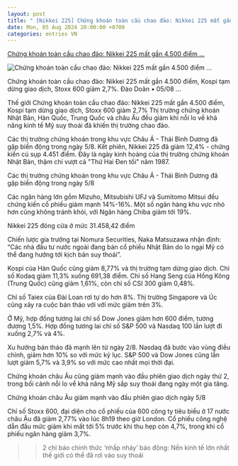 ```yaml
---
layout: post
title: " [Nikkei 225] Chứng khoán toàn cầu chao đảo: Nikkei 225 mất gần 4.500 điểm ..."
date: Mon, 05 Aug 2024 20:00:00 +0700
categories: entries VN
---
```

[Chứng khoán toàn cầu chao đảo: Nikkei 225 mất gần 4.500 điểm ...](https://nguoiquansat.vn/chung-khoan-toan-cau-chao-dao-nikkei-225-mat-gan-4-500-diem-kospi-tam-dung-giao-dich-stoxx-600-giam-2-7-149253.html)

![Chứng khoán toàn cầu chao đảo: Nikkei 225 mất gần 4.500 điểm ...](https://nqs.1cdn.vn/thumbs/1200x630/2024/08/05/statictttc.kinhtedothi.vn-zoom-1000-uploaded-tranthihuyentrang-2024_08_05-_2ccf6f291f94bacae385_alon.jpg)

Chứng khoán toàn cầu chao đảo: Nikkei 225 mất gần 4.500 điểm, Kospi tạm dừng giao dịch, Stoxx 600 giảm 2,7%. Đào Doãn • 05/08 ...

Thế giới Chứng khoán toàn cầu chao đảo: Nikkei 225 mất gần 4.500 điểm, Kospi tạm dừng giao dịch, Stoxx 600 giảm 2,7% Thị trường chứng khoán Nhật Bản, Hàn Quốc, Trung Quốc và châu Âu đều giảm khi nỗi lo về khả năng kinh tế Mỹ suy thoái đã khiến thị trường chao đảo.

Các thị trường chứng khoán trong khu vực Châu Á - Thái Bình Dương đã gặp biến động trong ngày 5/8. Kết phiên, Nikkei 225 đã giảm 12,4% - chứng kiến cú sụp 4.451 điểm. Đây là ngày kinh hoàng của thị trường chứng khoán Nhật Bản, thậm chí vượt cả "Thứ Hai Đen tối" năm 1987.

Các thị trường chứng khoán trong khu vực Châu Á - Thái Bình Dương đã gặp biến động trong ngày 5/8

Các ngân hàng lớn gồm Mizuho, Mitsubishi UFJ và Sumitomo Mitsui đều chứng kiến cổ phiếu giảm mạnh 14%-16%. Một số ngân hàng khu vực nhỏ hơn cũng không tránh khỏi, với Ngân hàng Chiba giảm tới 19%.

Nikkei 225 đóng cửa ở mức 31.458,42 điểm

Chiến lược gia trưởng tại Nomura Securities, Naka Matsuzawa nhận định: “Các nhà đầu tư nước ngoài đang bán cổ phiếu Nhật Bản do lo ngại Mỹ có thể đang hướng tới kịch bản suy thoái”.

Kospi của Hàn Quốc cũng giảm 8,77% và thị trường tạm dừng giao dịch. Chỉ số Kodaq giảm 11,3% xuống 691,38 điểm. Chỉ số Hang Seng của Hồng Kông (Trung Quốc) cũng giảm 1,61%, còn chỉ số CSI 300 giảm 0,48%.

Chỉ số Taiex của Đài Loan rơi tự do hơn 8%. Thị trường Singapore và Úc cũng xảy ra cuộc bán tháo với với mức giảm trên 3%.

Ở Mỹ, hợp đồng tương lai chỉ số Dow Jones giảm hơn 600 điểm, tương đương 1,5%. Hợp đồng tương lai chỉ số S&P 500 và Nasdaq 100 lần lượt đi xuống 2,7% và 4%.

Xu hướng bán tháo đã mạnh lên từ ngày 2/8. Nasdaq đã bước vào vùng điều chỉnh, giảm hơn 10% so với mức kỷ lục. S&P 500 và Dow Jones cũng lần lượt giảm 5,7% và 3,9% so với mức cao nhất mọi thời đại.

Chứng khoán châu Âu cũng giảm mạnh vào đầu phiên giao dịch ngày thứ 2, trong bối cảnh nỗi lo về khả năng Mỹ sắp suy thoái đang ngày một gia tăng.

Chứng khoán châu Âu giảm mạnh vào đầu phiên giao dịch ngày 5/8

Chỉ số Stoxx 600, đại diện cho cổ phiếu của 600 công ty tiêu biểu ở 17 nước châu Âu đã giảm 2,77% vào lúc 8h19 theo giờ London. Cổ phiếu công nghệ dẫn đầu mức giảm khi mất tới 5% trước khi thu hẹp còn 4,7%, trong khi cổ phiếu ngân hàng giảm 3,7%.

>> 2 chỉ báo chính thức ‘nhấp nháy’ báo động: Nền kinh tế lớn nhất thế giới có thể đã rơi vào suy thoái

